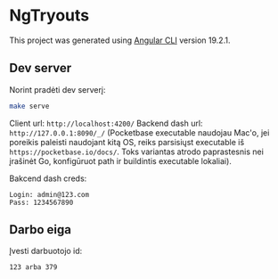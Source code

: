 # NgTryouts

This project was generated using [Angular CLI](https://github.com/angular/angular-cli) version 19.2.1.

## Dev server

Norint pradėti dev serverį:

```bash
make serve
```

Client url: `http://localhost:4200/`
Backend dash url: `http://127.0.0.1:8090/_/`
(Pocketbase executable naudojau Mac'o, jei poreikis paleisti naudojant kitą OS, reiks parsisiųst executable iš `https://pocketbase.io/docs/`. Toks variantas atrodo paprastesnis nei įrašinėt Go, konfigūruot path ir buildintis executable lokaliai).

Bakcend dash creds:

```
Login: admin@123.com
Pass: 1234567890
```

## Darbo eiga

Įvesti darbuotojo id:

```
123 arba 379
```
